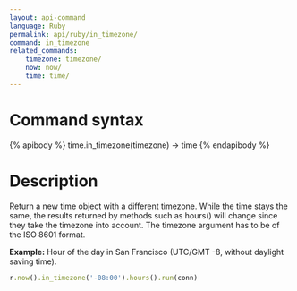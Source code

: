 ```yaml
---
layout: api-command
language: Ruby
permalink: api/ruby/in_timezone/
command: in_timezone
related_commands:
    timezone: timezone/
    now: now/
    time: time/
---
```


# Command syntax #

{% apibody %}
time.in_timezone(timezone) &rarr; time
{% endapibody %}

# Description #

Return a new time object with a different timezone. While the time stays the same, the results returned by methods such as hours() will change since they take the timezone into account. The timezone argument has to be of the ISO 8601 format.

__Example:__ Hour of the day in San Francisco (UTC/GMT -8, without daylight saving time).

```rb
r.now().in_timezone('-08:00').hours().run(conn)
```


